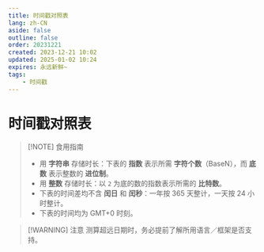 ```yaml
---
title: 时间戳对照表
lang: zh-CN
aside: false
outline: false
order: 20231221
created: 2023-12-21 10:02
updated: 2025-01-02 10:24
expires: 永远新鲜~
tags:
    - 时间戳
---
```


<script setup lang="ts">
import RevisionInfo from "@/components/RevisionInfo.vue";
import TimestampTables from "@/summary/TimestampTables.vue";
</script>

# 时间戳对照表

<RevisionInfo />

> [!NOTE] 食用指南
> - 用 **字符串** 存储时长：下表的 **指数** 表示所需 **字符个数**（BaseN），而 **底数** 表示整数的 **进位制**。
> - 用 **整数** 存储时长：以 `2` 为底的数的指数表示所需的 **比特数**。
> - 下表的时间差均不含 **闰日** 和 **闰秒**：一年按 365 天整计，一天按 24 小时整计。
> - 下表的时间均为 GMT+0 时刻。

> [!WARNING] 注意
> 测算超远日期时，务必提前了解所用语言／框架是否支持。

<TimestampTables />
